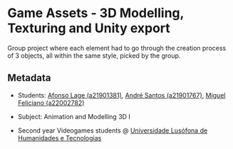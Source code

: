 # Game Assets - 3D Modelling, Texturing and Unity export

Group project where each element had to go through the creation process of 3
 objects, all within the same style, picked by the group.

## Metadata

* Students: [Afonso Lage (a21901381)], [André Santos (a21901767)], [Miguel Feliciano (a22002782)]

* Subject: Animation and Modelling 3D I

* Second year Videogames students @ [Universidade Lusófona de Humanidades e Tecnologias][ULHT]

[ULHT]:https://www.ulusofona.pt/
[Afonso Lage (a21901381)]:https://github.com/AfonsoLage-boop
[André Santos (a21901767)]:https://github.com/andrepucas
[Miguel Feliciano (a22002782)]:https://github.com/miguel-Feliciano
